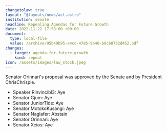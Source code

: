 ```yaml
---
changetolaw: true
layout: "@layouts/news/act.astro"
institution: senate
headline: Repealing Agendas for Future Growth
date: 2022-11-22 17:58:00 +00:00
document:
  type: local-file
  value: /archive/95b49b95-a4cc-4785-9a40-b9c68732d452.pdf
changes:
  - target: agenda-for-future-growth
    kind: repeal
icon: /assets/images/law_stock.jpeg
---
```

Senator Orinnari's proposal was approved by the Senate and by President ChrisChrispie.<!--more-->

- Speaker Rinvincibl3: Aye
- Senator Gjum: Aye
- Senator JuniorTide: Aye
- Senator MotokoKusangi: Aye
- Senator Naglafer: Abstain
- Senator Orinnari: Aye
- Senator Xcios: Aye
